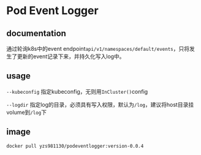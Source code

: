 # Pod Event Logger

## documentation

通过轮询k8s中的event endpoint`api/v1/namespaces/default/events`，只将发生了更新的event记录下来，并持久化写入log中。

## usage

`--kubeconfig` 指定kubeconfig，无则用`InCluster()`config

`--logdir` 指定log的目录，必须具有写入权限，默认为`/log`，建议将host目录挂volume到`/log`下

## image

`docker pull yzs981130/podeventlogger:version-0.0.4`

